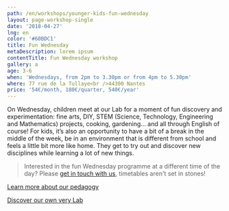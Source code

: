 ```yaml
---
path: /en/workshops/younger-kids-fun-wednesday
layout: page-workshop-single
date: '2018-04-27'
lng: en
color: '#60BDC1'
title: Fun Wednesday
metaDescription: lorem ipsum
contentTitle: Fun Wednesday workshop
gallery: a
age: 3-6
when: 'Wednesdays, from 2pm to 3.30pm or from 4pm to 5.30pm'
where: 77 rue de la Tullaye<br />44300 Nantes
price: '54€/month, 180€/quarter, 540€/year'
---
```

On Wednesday, children meet at our Lab for a moment of fun discovery and experimentation: fine arts, DIY, STEM (Science, Technology, Engineering and Mathematics) projects, cooking, gardening… and all through English of course! For kids, it’s also an opportunity to have a bit of a break in the middle of the week, be in an environment that is different from school and feels a little bit more like home. They get to try out and discover new disciplines while learning a lot of new things. 

> Interested in the fun Wednesday programme at a different time of the day? Please [get in touch with us](/en/contact-us), timetables aren't set in stones! 

[Learn more about our pedagogy](/en/pedagogy)

[Discover our own very Lab](/en/workshops)
